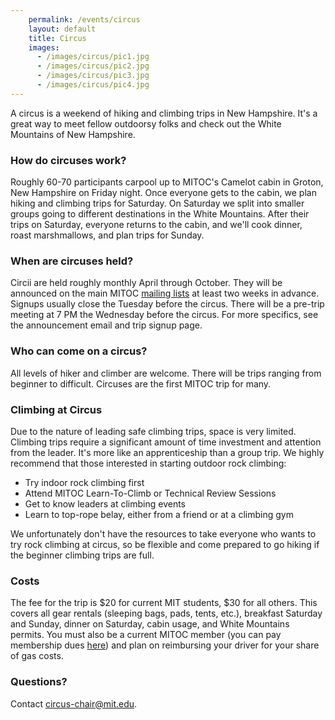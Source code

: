 ```yaml
---
    permalink: /events/circus
    layout: default
    title: Circus
    images:
      - /images/circus/pic1.jpg
      - /images/circus/pic2.jpg
      - /images/circus/pic3.jpg
      - /images/circus/pic4.jpg
---
```


A circus is a weekend of hiking and climbing trips in New Hampshire. It's a great way to meet fellow outdoorsy folks and check out the White Mountains of New Hampshire.

### How do circuses work?

Roughly 60-70 participants carpool up to MITOC's Camelot cabin in Groton, New Hampshire on Friday night. Once everyone gets to the cabin, we plan hiking and climbing trips for Saturday. On Saturday we split into smaller groups going to different destinations in the White Mountains. After their trips on Saturday, everyone returns to the cabin, and we'll cook dinner, roast marshmallows, and plan trips for Sunday.

### When are circuses held?

Circii are held roughly monthly April through October. They will be announced on the main MITOC [mailing lists](/mailing-lists) at least two weeks in advance. Signups usually close the Tuesday before the circus. There will be a pre-trip meeting at 7 PM the Wednesday before the circus. For more specifics, see the announcement email and trip signup page.

### Who can come on a circus?

All levels of hiker and climber are welcome. There will be trips ranging from beginner to difficult. Circuses are the first MITOC trip for many.

### Climbing at Circus

Due to the nature of leading safe climbing trips, space is very limited. Climbing trips require a significant amount of time investment and attention from the leader. It's more like an apprenticeship than a group trip. We highly recommend that those interested in starting outdoor rock climbing:

*   Try indoor rock climbing first
*   Attend MITOC Learn-To-Climb or Technical Review Sessions
*   Get to know leaders at climbing events
*   Learn to top-rope belay, either from a friend or at a climbing gym

We unfortunately don't have the resources to take everyone who wants to try rock climbing at circus, so be flexible and come prepared to go hiking if the beginner climbing trips are full.

### Costs

The fee for the trip is $20 for current MIT students, $30 for all others. This covers all gear rentals (sleeping bags, pads, tents, etc.), breakfast Saturday and Sunday, dinner on Saturday, cabin usage, and White Mountains permits. You must also be a current MITOC member (you can pay membership dues [here](/join)) and plan on reimbursing your driver for your share of gas costs.

### Questions?

Contact [circus-chair@mit.edu](mailto:circus-chair@mit.edu).
